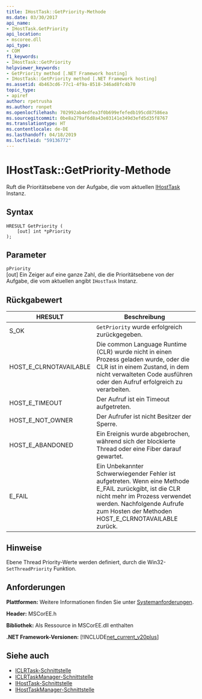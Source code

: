 ```yaml
---
title: IHostTask::GetPriority-Methode
ms.date: 03/30/2017
api_name:
- IHostTask.GetPriority
api_location:
- mscoree.dll
api_type:
- COM
f1_keywords:
- IHostTask::GetPriority
helpviewer_keywords:
- GetPriority method [.NET Framework hosting]
- IHostTask::GetPriority method [.NET Framework hosting]
ms.assetid: 4b463cd6-77c1-4f9a-8518-346ad8fc4b70
topic_type:
- apiref
author: rpetrusha
ms.author: ronpet
ms.openlocfilehash: 702992ab4edfea3f0b699efefedb195cd87586ea
ms.sourcegitcommit: 0be8a279af6d8a43e03141e349d3efd5d35f8767
ms.translationtype: HT
ms.contentlocale: de-DE
ms.lasthandoff: 04/18/2019
ms.locfileid: "59136772"
---
```

# <a name="ihosttaskgetpriority-method"></a>IHostTask::GetPriority-Methode
Ruft die Prioritätsebene von der Aufgabe, die vom aktuellen [IHostTask](../../../../docs/framework/unmanaged-api/hosting/ihosttask-interface.md) Instanz.  
  
## <a name="syntax"></a>Syntax  
  
```  
HRESULT GetPriority (  
    [out] int *pPriority  
);  
```  
  
## <a name="parameters"></a>Parameter  
 `pPriority`  
 [out] Ein Zeiger auf eine ganze Zahl, die die Prioritätsebene von der Aufgabe, die vom aktuellen angibt `IHostTask` Instanz.  
  
## <a name="return-value"></a>Rückgabewert  
  
|HRESULT|Beschreibung|  
|-------------|-----------------|  
|S_OK|`GetPriority` wurde erfolgreich zurückgegeben.|  
|HOST_E_CLRNOTAVAILABLE|Die common Language Runtime (CLR) wurde nicht in einen Prozess geladen wurde, oder die CLR ist in einem Zustand, in dem nicht verwalteten Code ausführen oder den Aufruf erfolgreich zu verarbeiten.|  
|HOST_E_TIMEOUT|Der Aufruf ist ein Timeout aufgetreten.|  
|HOST_E_NOT_OWNER|Der Aufrufer ist nicht Besitzer der Sperre.|  
|HOST_E_ABANDONED|Ein Ereignis wurde abgebrochen, während sich der blockierte Thread oder eine Fiber darauf gewartet.|  
|E_FAIL|Ein Unbekannter Schwerwiegender Fehler ist aufgetreten. Wenn eine Methode E_FAIL zurückgibt, ist die CLR nicht mehr im Prozess verwendet werden. Nachfolgende Aufrufe zum Hosten der Methoden HOST_E_CLRNOTAVAILABLE zurück.|  
  
## <a name="remarks"></a>Hinweise  
 Ebene Thread Priority-Werte werden definiert, durch die Win32- `SetThreadPriority` Funktion.  
  
## <a name="requirements"></a>Anforderungen  
 **Plattformen:** Weitere Informationen finden Sie unter [Systemanforderungen](../../../../docs/framework/get-started/system-requirements.md).  
  
 **Header:** MSCorEE.h  
  
 **Bibliothek:** Als Ressource in MSCorEE.dll enthalten  
  
 **.NET Framework-Versionen:** [!INCLUDE[net_current_v20plus](../../../../includes/net-current-v20plus-md.md)]  
  
## <a name="see-also"></a>Siehe auch

- [ICLRTask-Schnittstelle](../../../../docs/framework/unmanaged-api/hosting/iclrtask-interface.md)
- [ICLRTaskManager-Schnittstelle](../../../../docs/framework/unmanaged-api/hosting/iclrtaskmanager-interface.md)
- [IHostTask-Schnittstelle](../../../../docs/framework/unmanaged-api/hosting/ihosttask-interface.md)
- [IHostTaskManager-Schnittstelle](../../../../docs/framework/unmanaged-api/hosting/ihosttaskmanager-interface.md)
